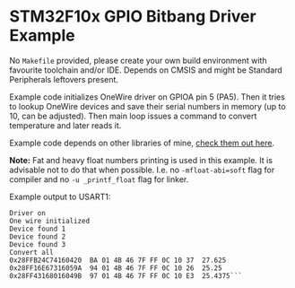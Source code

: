 # STM32F10x GPIO Bitbang Driver Example

No `Makefile` provided, please create your own build environment
with favourite toolchain and/or IDE. Depends on CMSIS and might be
Standard Peripherals leftovers present.

Example code initializes OneWire driver on GPIOA pin 5 (PA5).
Then it tries to lookup OneWire devices and save their serial numbers in memory (up
to 10, can be adjusted). Then main loop issues a command to convert temperature
and later reads it.

Example code depends on other libraries of mine, [check them out here](https://github.com/darauble/STM32-ARM-Libs).

**Note:** Fat and heavy float numbers printing is used in this example. It is advisable
not to do that when possible. I.e. no `-mfloat-abi=soft` flag for compiler and no
`-u _printf_float` flag for linker.

Example output to USART1:

```OneWire GPIO Driver!
Driver on
One wire initialized
Device found 1
Device found 2
Device found 3
Convert all
0x28FFB24C74160420  BA 01 4B 46 7F FF 0C 10 37  27.625
0x28FF16E67316059A  94 01 4B 46 7F FF 0C 10 26  25.25
0x28FF43168016049B  97 01 4B 46 7F FF 0C 10 E3  25.4375```
